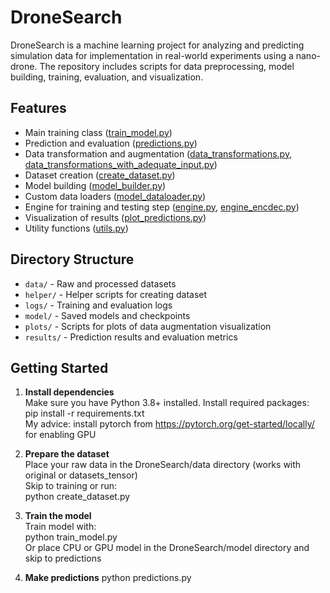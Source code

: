 # DroneSearch

DroneSearch is a machine learning project for analyzing and predicting simulation data for implementation in real-world experiments using a nano-drone.
The repository includes scripts for data preprocessing, model building, training, evaluation, and visualization.

## Features

- Main training class ([train_model.py](train_model.py))
- Prediction and evaluation ([predictions.py](predictions.py))
- Data transformation and augmentation ([data_transformations.py](data_transformations.py), [data_transformations_with_adequate_input.py](data_transformations_with_adequate_input.py))
- Dataset creation ([create_dataset.py](create_dataset.py))
- Model building ([model_builder.py](model_builder.py))
- Custom data loaders ([model_dataloader.py](model_dataloader.py))
- Engine for training and testing step ([engine.py](engine.py), [engine_encdec.py](engine_encdec.py))
- Visualization of results ([plot_predictions.py](plot_predictions.py))
- Utility functions ([utils.py](utils.py))

## Directory Structure

- `data/` - Raw and processed datasets
- `helper/` - Helper scripts for creating dataset
- `logs/` - Training and evaluation logs
- `model/` - Saved models and checkpoints
- `plots/` - Scripts for plots of data augmentation visualization
- `results/` - Prediction results and evaluation metrics

## Getting Started

1. **Install dependencies**  <br/>
   Make sure you have Python 3.8+ installed. Install required packages:<br/>
   pip install -r requirements.txt<br/>
   My advice: install pytorch from https://pytorch.org/get-started/locally/ for enabling GPU

2. **Prepare the dataset**<br/>
    Place your raw data in the DroneSearch/data directory (works with original or datasets_tensor)<br/>
    Skip to training or run:<br/>
    python create_dataset.py

3. **Train the model**<br/>
    Train model with:<br/>
    python train_model.py<br/>
    Or place CPU or GPU model in the DroneSearch/model directory and skip to predictions

4. **Make predictions**
    python predictions.py
